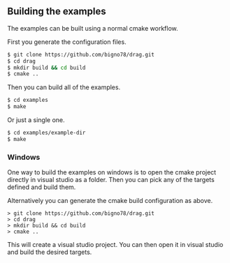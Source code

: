 ## Building the examples

The examples can be built using  a normal cmake workflow.

First you generate the configuration files.

```Bash
$ git clone https://github.com/bigno78/drag.git
$ cd drag
$ mkdir build && cd build
$ cmake ..
```

Then you can build all of the examples.

```Bash
$ cd examples
$ make
```

Or just a single one.

```Bash
$ cd examples/example-dir
$ make
```

### Windows

One way to build the examples on windows is to open the cmake project directly in visual studio as a folder. Then you can pick any of the targets defined and build them.

Alternatively you can generate the cmake build configuration as above.

```
> git clone https://github.com/bigno78/drag.git
> cd drag
> mkdir build && cd build
> cmake ..
```

This will create a visual studio project. You can then open it in visual studio and build the desired targets.
